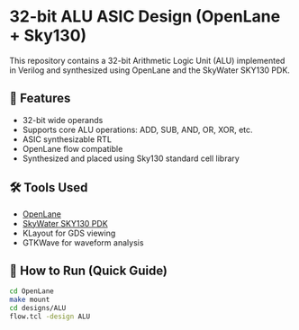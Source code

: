 # 32-bit ALU ASIC Design (OpenLane + Sky130)

This repository contains a 32-bit Arithmetic Logic Unit (ALU) implemented in Verilog and synthesized using OpenLane and the SkyWater SKY130 PDK.

## 🧠 Features

- 32-bit wide operands
- Supports core ALU operations: ADD, SUB, AND, OR, XOR, etc.
- ASIC synthesizable RTL
- OpenLane flow compatible
- Synthesized and placed using Sky130 standard cell library

## 🛠️ Tools Used

- [OpenLane](https://github.com/The-OpenROAD-Project/OpenLane)
- [SkyWater SKY130 PDK](https://github.com/google/skywater-pdk)
- KLayout for GDS viewing
- GTKWave for waveform analysis

## 🧪 How to Run (Quick Guide)

```bash
cd OpenLane
make mount
cd designs/ALU
flow.tcl -design ALU
```
